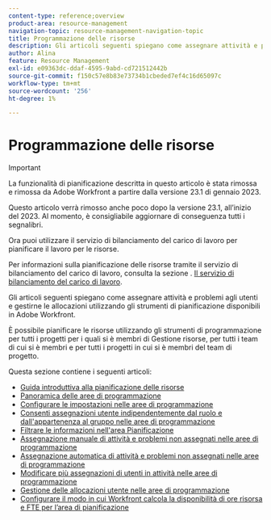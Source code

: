 ```yaml
---
content-type: reference;overview
product-area: resource-management
navigation-topic: resource-management-navigation-topic
title: Programmazione delle risorse
description: Gli articoli seguenti spiegano come assegnare attività e problemi agli utenti e gestirne le allocazioni utilizzando gli strumenti di pianificazione disponibili in Adobe Workfront.
author: Alina
feature: Resource Management
exl-id: e09363dc-ddaf-4595-9abd-cd721512442b
source-git-commit: f150c57e8b83e73734b1cbeded7ef4c16d65097c
workflow-type: tm+mt
source-wordcount: '256'
ht-degree: 1%

---
```


# Programmazione delle risorse

<!--
(SEE IF THERE ARE STILL ANY LINKS TO THIS:  ****LINKED TO THE PRODUCT FOR RESOURCE SCHEDULING AREAS) </p>
-->

>[!IMPORTANT]
>  
><span class="preview">La funzionalità di pianificazione descritta in questo articolo è stata rimossa e rimossa da Adobe Workfront a partire dalla versione 23.1 di gennaio 2023.   </span>
>  
> <span class="preview"> Questo articolo verrà rimosso anche poco dopo la versione 23.1, all’inizio del 2023. Al momento, è consigliabile aggiornare di conseguenza tutti i segnalibri. </span>
> 
><span class="preview"> Ora puoi utilizzare il servizio di bilanciamento del carico di lavoro per pianificare il lavoro per le risorse. </span>
>  
> <span class="preview">Per informazioni sulla pianificazione delle risorse tramite il servizio di bilanciamento del carico di lavoro, consulta la sezione . [Il servizio di bilanciamento del carico di lavoro](../../resource-mgmt/workload-balancer/workload-balancer.md). </span>
<!--  

>[!CAUTION] 
> 
> 
> <span class="preview">The information in this article refers to the Adobe Workfront's Scheduling tools. The Scheduling areas have been removed from the Preview environment and will be removed from the Production environment in **January 2023**.  </span> 
> <span class="preview"> Instead, you can schedule your resources in the Workload Balancer. </span> 
> 
>* <span class="preview"> For information about scheduling resources using the Workload Balancer, see the section [The Workload Balancer](../../resource-mgmt/workload-balancer/workload-balancer.md).</span> 
> 
>* <span class="preview"> For more information about the deprecation and removal of the Scheduling tools, see [Deprecation of Resource Scheduling tools in Adobe Workfront](../../resource-mgmt/resource-mgmt-overview/deprecate-resource-scheduling.md).</span> 

-->

Gli articoli seguenti spiegano come assegnare attività e problemi agli utenti e gestirne le allocazioni utilizzando gli strumenti di pianificazione disponibili in Adobe Workfront.

È possibile pianificare le risorse utilizzando gli strumenti di programmazione per tutti i progetti per i quali si è membri di Gestione risorse, per tutti i team di cui si è membri e per tutti i progetti in cui si è membri del team di progetto.

Questa sezione contiene i seguenti articoli:

* [Guida introduttiva alla pianificazione delle risorse](../../resource-mgmt/resource-scheduling/get-started-resource-scheduling.md)
* [Panoramica delle aree di programmazione](../../resource-mgmt/resource-scheduling/overview-scheduling-areas.md)
* [Configurare le impostazioni nelle aree di programmazione](../../resource-mgmt/resource-scheduling/configure-settings-scheduling-areas.md)
* [Consenti assegnazioni utente indipendentemente dal ruolo e dall&#39;appartenenza al gruppo nelle aree di programmazione](../../resource-mgmt/resource-scheduling/assignments-regardless-of-role-or-group-scheduling-areas.md)
* [Filtrare le informazioni nell&#39;area Pianificazione](../../resource-mgmt/resource-scheduling/filter-scheduling-area.md)
* [Assegnazione manuale di attività e problemi non assegnati nelle aree di programmazione](../../resource-mgmt/resource-scheduling/manually-assign-items-scheduling-areas.md)
* [Assegnazione automatica di attività e problemi non assegnati nelle aree di programmazione](../../resource-mgmt/resource-scheduling/automatically-assign-items-scheduling-areas.md)
* [Modificare più assegnazioni di utenti in attività nelle aree di programmazione](../../resource-mgmt/resource-scheduling/modify-multipl-assignments-scheduling-areas.md)
* [Gestione delle allocazioni utente nelle aree di programmazione](../../resource-mgmt/resource-scheduling/manage-allocations-scheduling-areas.md)
* [Configurare il modo in cui Workfront calcola la disponibilità di ore risorsa e FTE per l’area di pianificazione](../../resource-mgmt/resource-scheduling/calculate-hours-fte-scheduling-area.md)
